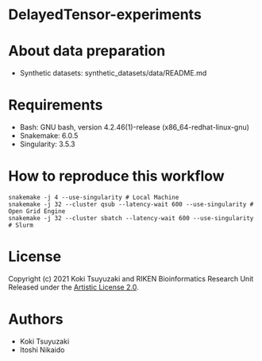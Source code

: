 # DelayedTensor-experiments

# About data preparation
- Synthetic datasets: synthetic_datasets/data/README.md

# Requirements
- Bash: GNU bash, version 4.2.46(1)-release (x86_64-redhat-linux-gnu)
- Snakemake: 6.0.5
- Singularity: 3.5.3

# How to reproduce this workflow

```
snakemake -j 4 --use-singularity # Local Machine
snakemake -j 32 --cluster qsub --latency-wait 600 --use-singularity # Open Grid Engine
snakemake -j 32 --cluster sbatch --latency-wait 600 --use-singularity # Slurm
```
# License
Copyright (c) 2021 Koki Tsuyuzaki and RIKEN Bioinformatics Research Unit Released under the [Artistic License 2.0](http://www.perlfoundation.org/artistic_license_2_0).

# Authors
- Koki Tsuyuzaki
- Itoshi Nikaido